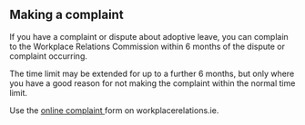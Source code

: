 ##  Making a complaint

If you have a complaint or dispute about adoptive leave, you can complain to
the Workplace Relations Commission within 6 months of the dispute or complaint
occurring.

The time limit may be extended for up to a further 6 months, but only where
you have a good reason for not making the complaint within the normal time
limit.

Use the [ online complaint
](https://www.workplacerelations.ie/en/Complaints_Disputes/Refer_a_Dispute_Make_a_Complaint/)
form on workplacerelations.ie.
